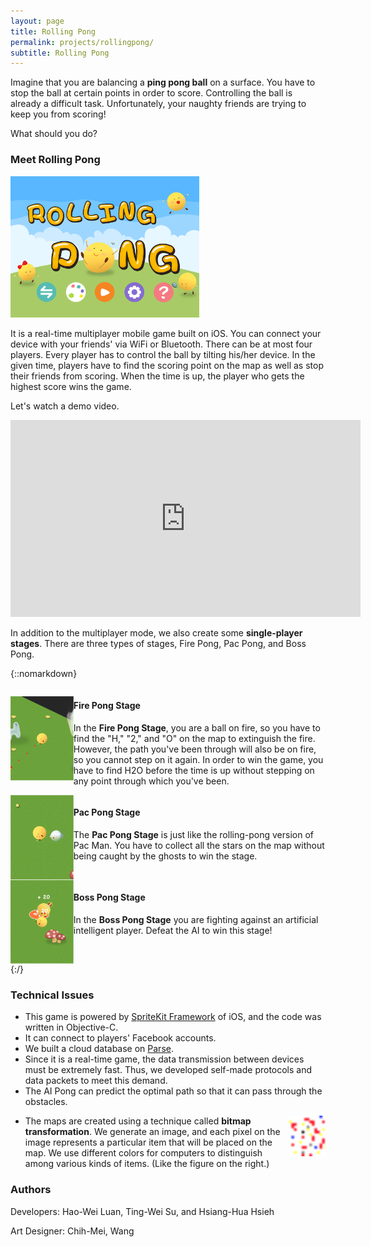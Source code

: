 ```yaml
---
layout: page
title: Rolling Pong
permalink: projects/rollingpong/
subtitle: Rolling Pong
---
```


Imagine that you are balancing a **ping pong ball** on a surface. 
You have to stop the ball at certain points in order to score.
Controlling the ball is already a difficult task.
Unfortunately, your naughty friends are trying to keep you from scoring!

What should you do?

### Meet Rolling Pong

<img width="60%" src="/assets/img/rollingpong/rollingpong.png">

It is a real-time multiplayer mobile game built on iOS. You can connect your device with your friends' via WiFi or Bluetooth. There can be at most four players.
Every player has to control the ball by tilting his/her device. In the given time, players have to find the scoring point on the map as well as stop their friends from scoring. 
When the time is up, the player who gets the highest score wins the game.

Let's watch a demo video.

<iframe width="560" height="315" src="https://www.youtube.com/embed/HF_a7jmzgYc" frameborder="0" allowfullscreen></iframe>

In addition to the multiplayer mode, we also create some **single-player stages**.
There are three types of stages, Fire Pong, Pac Pong, and Boss Pong.

{::nomarkdown} 
<div style="overflow: auto;">
    <p><img style="float: left;" width="20%" src="/assets/img/rollingpong/firepong.png"></p>
    <h4>Fire Pong Stage</h4>
    <p>In the <strong>Fire Pong Stage</strong>, you are a ball on fire, so you have to find the "H," "2," and "O" on the map to extinguish the fire. However, the path you've been through will also be on fire, so you cannot step on it again. In order to win the game, you have to find H2O before the time is up without stepping on any point through which you've been.</p>
</div>

<div style="overflow: auto;">
    <img style="float: left;" width="20%" src="/assets/img/rollingpong/pacpong.png">
    <h4>Pac Pong Stage</h4>
    <p>The <strong>Pac Pong Stage</strong> is just like the rolling-pong version of Pac Man. You have to collect all the stars on the map without being caught by the ghosts to win the stage.</p>
</div>

<div style="overflow: auto;">
    <img style="float: left;" width="20%" src="/assets/img/rollingpong/bosspong.png">
    <h4>Boss Pong Stage</h4>
    <p>In the <strong>Boss Pong Stage</strong> you are fighting against an artificial intelligent player. Defeat the AI to win this stage!</p>
</div>
{:/}

### Technical Issues

- This game is powered by [SpriteKit Framework](https://developer.apple.com/reference/spritekit) of iOS, and the code was written in Objective-C.
- It can connect to players' Facebook accounts.
- We built a cloud database on [Parse](https://parse.com/).
- Since it is a real-time game, the data transmission between devices must be extremely fast. Thus, we developed self-made protocols and data packets to meet this demand.
- The AI Pong can predict the optimal path so that it can pass through the obstacles.

<img style="float: right;" width="60px" src="/assets/img/rollingpong/bitmap.png">

- The maps are created using a technique called **bitmap transformation**. We generate an image, and each pixel on the image represents a particular item that will be placed on the map. We use different colors for computers to distinguish among various kinds of items. (Like the figure on the right.)

### Authors

Developers: Hao-Wei Luan, Ting-Wei Su, and Hsiang-Hua Hsieh

Art Designer: Chih-Mei, Wang


